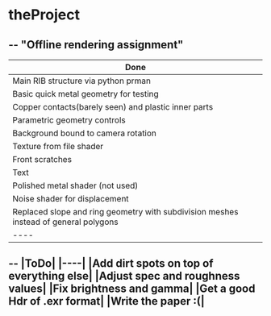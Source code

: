 # theProject
--
"Offline rendering assignment"
--
|Done|
|----|
|Main RIB structure via python prman|
|Basic quick metal geometry for testing|
|Copper contacts(barely seen) and plastic inner parts|
|Parametric geometry controls|
|Background bound to camera rotation|
|Texture from file shader|
|Front scratches|
|Text|
|Polished metal shader (not used)|
|Noise shader for displacement|
|Replaced slope and ring geometry with subdivision meshes instead of general polygons|
|----|
--
|ToDo|
|----|
|Add dirt spots on top of everything else|
|Adjust spec and roughness values|
|Fix brightness and gamma|
|Get a good Hdr of .exr format|
|Write the paper :(|
--
